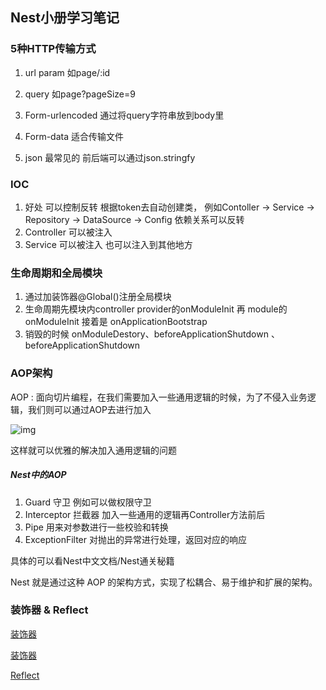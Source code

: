 ## Nest小册学习笔记



### 5种HTTP传输方式

1. url param 如page/:id 

2. query 如page?pageSize=9

3. Form-urlencoded 通过将query字符串放到body里

4. Form-data 适合传输文件

5. json 最常见的 前后端可以通过json.stringfy

   

### IOC

1. 好处 可以控制反转 根据token去自动创建类， 例如Contoller -> Service -> Repository -> DataSource -> Config 依赖关系可以反转
2. Controller 可以被注入
3. Service 可以被注入 也可以注入到其他地方



### 生命周期和全局模块

1. 通过加装饰器@Global()注册全局模块
2. 生命周期先模块内controller provider的onModuleInit 再 module的onModuleInit 接着是 onApplicationBootstrap
3. 销毁的时候 onModuleDestory、beforeApplicationShutdown 、beforeApplicationShutdown



### AOP架构

AOP : 面向切片编程，在我们需要加入一些通用逻辑的时候，为了不侵入业务逻辑，我们则可以通过AOP去进行加入

![img](https://p1-juejin.byteimg.com/tos-cn-i-k3u1fbpfcp/9f99087120e847eab901738bf8504d21~tplv-k3u1fbpfcp-jj-mark:4536:0:0:0:q75.awebp)

这样就可以优雅的解决加入通用逻辑的问题

##### Nest中的AOP

1. Guard 守卫 例如可以做权限守卫
2. Interceptor 拦截器 加入一些通用的逻辑再Controller方法前后
3. Pipe 用来对参数进行一些校验和转换
4. ExceptionFilter 对抛出的异常进行处理，返回对应的响应

具体的可以看Nest中文文档/Nest通关秘籍 

Nest 就是通过这种 AOP 的架构方式，实现了松耦合、易于维护和扩展的架构。

### 装饰器 & Reflect

[装饰器](https://zhuanlan.zhihu.com/p/189960001)

[装饰器](https://zhuanlan.zhihu.com/p/345729829)

[Reflect](https://juejin.cn/post/7267539993965363235?from=search-suggest#heading-8)



